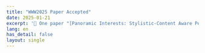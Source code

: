 ```yaml
---
title: "WWW2025 Paper Accepted"
date: 2025-01-21
excerpt: '🎉 One paper "[Panoramic Interests: Stylistic-Content Aware Personalized Headline Generation](https://t-atlas.github.io/publication/2025-04-28-panoramic-interests)" is accepted by WWW2025.'
lang: en
has_detail: false
layout: single
---
```

